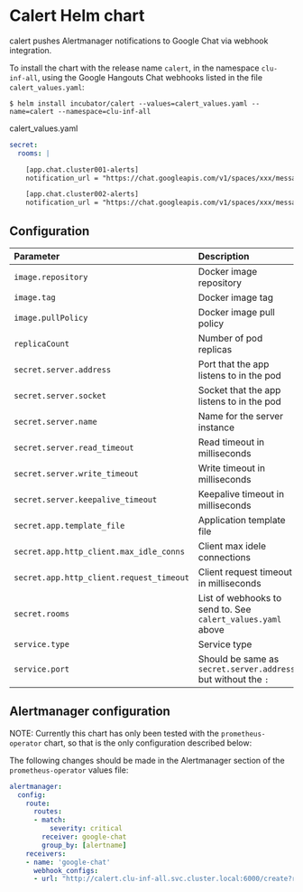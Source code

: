 # Calert Helm chart

calert pushes Alertmanager notifications to Google Chat via webhook integration.


To install the chart with the release name `calert`, in the namespace `clu-inf-all`, using the Google Hangouts Chat webhooks listed in the file `calert_values.yaml`:

```console
$ helm install incubator/calert --values=calert_values.yaml --name=calert --namespace=clu-inf-all
```

calert_values.yaml

```yaml
secret:
  rooms: |

    [app.chat.cluster001-alerts]
    notification_url = "https://chat.googleapis.com/v1/spaces/xxx/messages?key=abc-xyz&token=token-unique-key%3D"

    [app.chat.cluster002-alerts]
    notification_url = "https://chat.googleapis.com/v1/spaces/xxx/messages?key=abc-xyz&token=token-unique-key%3D"
```

## Configuration

| Parameter                                   | Description                                                      | Default                         |
|:--------------------------------------------|:-----------------------------------------------------------------|:--------------------------------|
| `image.repository`                          | Docker image repository                                          | mrkaran/calert                  |
| `image.tag`                                 | Docker image tag                                                 | 1.0.0-stable                    |
| `image.pullPolicy`                          | Docker image pull policy                                         | Always                          |
| `replicaCount`                              | Number of pod replicas                                           | 1                               |
| `secret.server.address`                     | Port that the app listens to in the pod                          | ":6000"                         |
| `secret.server.socket`                      | Socket that the app listens to in the pod                        | "/tmp/calert.sock"              |
| `secret.server.name`                        | Name for the server instance                                     | "calert"                        |
| `secret.server.read_timeout`                | Read timeout in milliseconds                                     | "8000"                          |
| `secret.server.write_timeout`               | Write timeout in milliseconds                                    | "8000"                          |
| `secret.server.keepalive_timeout`           | Keepalive timeout in milliseconds                                | "300000"                        |
| `secret.app.template_file`                  | Application template file                                        | "message.tmpl"                  |
| `secret.app.http_client.max_idle_conns`     | Client max idele connections                                     | "100"                           |
| `secret.app.http_client.request_timeout`    | Client request timeout in milliseconds                           | "8000"                          |
| `secret.rooms`                              | List of webhooks to send to. See `calert_values.yaml` above      | [app.chat.alertManagerTestRoom] |
| `service.type`                              | Service type                                                     | ClusterIP                       |
| `service.port`                              | Should be same as `secret.server.address` but without the `:` | 6000                            |


## Alertmanager configuration
NOTE: Currently this chart has only been tested with the `prometheus-operator` chart, so that is the only configuration described below:

The following changes should be made in the Alertmanager section of the `prometheus-operator` values file:

```yaml
alertmanager:
  config:
    route:
      routes:
      - match:
          severity: critical
        receiver: google-chat
        group_by: [alertname]
    receivers:
    - name: 'google-chat'
      webhook_configs:
      - url: "http://calert.clu-inf-all.svc.cluster.local:6000/create?room_name=<room>"
```

